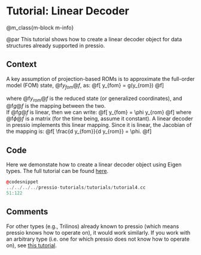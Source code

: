 
# Tutorial: Linear Decoder

@m_class{m-block m-info}

@par
This tutorial shows how to create a linear decoder object for
data structures already supported in pressio.


## Context
A key assumption of projection-based ROMs is to approximate the full-order
model (FOM) state, @f$y_{fom}@f$, as:
@f[
y_{fom} = g(y_{rom})
@f]

where @f$y_{rom}@f$ is the reduced state (or generalized coordinates),
and @f$g@f$ is the mapping between the two. <br/>
If @f$g@f$ is linear, then we can write:
@f[
y_{fom} = \phi y_{rom}
@f]
where @f$\phi@f$ is a matrix (for the time being, assume it constant).
A linear decoder in pressio implements this linear mapping.
Since it is linear, the Jacobian of the mapping is:
@f[
\frac{d y_{fom}}{d y_{rom}} = \phi.
@f]

## Code
Here we demonstate how to create a linear decoder
object using Eigen types.
The full tutorial can be found [here](https://github.com/Pressio/pressio-tutorials/blob/master/tutorials/tutorial4.cc).

```cpp
@codesnippet
../../../../pressio-tutorials/tutorials/tutorial4.cc
51:122
```

## Comments
For other types (e.g., Trilinos) already known to pressio (which means
pressio knows how to operate on), it would work similarly.
If you work with an arbitrary type (i.e. one for which pressio
does not know how to operate on),
see [this tutorial](tutorial1udops_8md.html).
